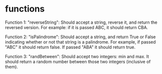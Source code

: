 # functions

Function 1: "reverseString": Should accept a string, reverse it, and return the reversed version. For example: if it is passed ABC, it should return CBA.

Function 2: "isPalindrome": Should accept a string, and return True or False indicating whether or not that string is a palindrome. For example, if passed "ABC" it should return false. If passed "ABA" it should return true.

Function 3:  "randBetween": Should accept two integers: min and max. It should return a random number between those two integers (inclusive of them).
